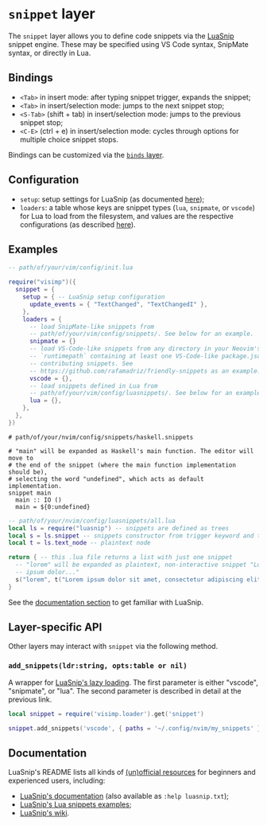 # `snippet` layer

The `snippet` layer allows you to define code snippets via the
[LuaSnip](https://github.com/l3mon4d3/luasnip) snippet engine. These may be
specified using VS Code syntax, SnipMate syntax, or directly in Lua.

## Bindings

- `<Tab>` in insert mode: after typing snippet trigger, expands the snippet;
- `<Tab>` in insert/selection mode: jumps to the next snippet stop;
- `<S-Tab>` (shift + tab) in insert/selection mode: jumps to the previous
  snippet stop;
- `<C-E>` (ctrl + e) in insert/selection mode: cycles through options for
  multiple choice snippet stops.

Bindings can be customized via the [`binds` layer](./BINDS.md).

## Configuration

- `setup`: setup settings for LuaSnip (as documented
  [here](https://github.com/L3MON4D3/LuaSnip/blob/master/DOC.md#config-options));
- `loaders`: a table whose keys are snippet types (`lua`, `snipmate`, or
  `vscode`) for Lua to load from the filesystem, and values are the respective
  configurations (as described
  [here](https://github.com/L3MON4D3/LuaSnip/blob/master/DOC.md#loaders)).

## Examples

```lua
-- path/of/your/vim/config/init.lua

require("visimp")({
  snippet = {
    setup = { -- LuaSnip setup configuration
      update_events = { "TextChanged", "TextChangedI" },
    },
    loaders = {
      -- load SnipMate-like snippets from
      -- path/of/your/vim/config/snippets/. See below for an example.
      snipmate = {}
      -- load VS-Code-like snippets from any directory in your Neovim's
      -- `runtimepath` containing at least one VS-Code-like package.json
      -- contributing snippets. See
      -- https://github.com/rafamadriz/friendly-snippets as an example.
      vscode = {},
      -- load snippets defined in Lua from
      -- path/of/your/vim/config/luasnippets/. See below for an example.
      lua = {},
    },
  },
})
```

```snippets
# path/of/your/nvim/config/snippets/haskell.snippets

# "main" will be expanded as Haskell's main function. The editor will move to
# the end of the snippet (where the main function implementation should be),
# selecting the word "undefined", which acts as default implementation.
snippet main
  main :: IO ()
  main = ${0:undefined}
```

```lua
-- path/of/your/nvim/config/luasnippets/all.lua
local ls = require("luasnip") -- snippets are defined as trees
local s = ls.snippet -- snippets constructor from trigger keyword and tree
local t = ls.text_node -- plaintext node 

return { -- this .lua file returns a list with just one snippet
  -- "lorem" will be expanded as plaintext, non-interactive snippet "Lorem
  -- ipsum dolor..."
  s("lorem", t("Lorem ipsum dolor sit amet, consectetur adipiscing elit."))
}
```

See the [documentation section](#documentation) to get familiar with LuaSnip.

## Layer-specific API

Other layers may interact with `snippet` via the following method.

### `add_snippets(ldr:string, opts:table or nil)`

A wrapper for [LuaSnip's lazy loading](https://github.com/L3MON4D3/LuaSnip/blob/master/DOC.md#api-2).
The first parameter is either "vscode", "snipmate", or "lua". The second
parameter is described in detail at the previous link.

```lua
local snippet = require('visimp.loader').get('snippet')

snippet.add_snippets('vscode', { paths = '~/.config/nvim/my_snippets' })
```

## Documentation

LuaSnip's README lists all kinds of [(un)official resources](https://github.com/l3mon4d3/luasnip?tab=readme-ov-file#documentation)
for beginners and experienced users, including:

- [LuaSnip's documentation](https://github.com/L3MON4D3/LuaSnip/blob/master/DOC.md) (also available as `:help luasnip.txt`);
- [LuaSnip's Lua snippets examples](https://github.com/L3MON4D3/LuaSnip/blob/master/Examples/snippets.lua);
- [LuaSnip's wiki](https://github.com/L3MON4D3/LuaSnip/wiki).
